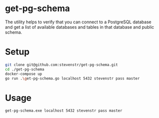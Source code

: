 # get-pg-schema
The utility helps to verify that you can connect to a PostgreSQL database and get a list of available databases and tables in that database and public schema.


# Setup
```sh
git clone git@github.com:stevenstr/get-pg-schema.git
cd ./get-pg-schema
docker-compose up
go run .\get-pg-schema.go localhost 5432 stevenstr pass master
```

# Usage
```sh
get-pg-schema.exe localhost 5432 stevenstr pass master
```